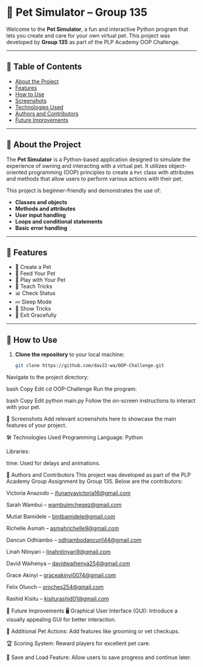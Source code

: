 # 🐾 Pet Simulator – Group 135

Welcome to the **Pet Simulator**, a fun and interactive Python program that lets you create and care for your own virtual pet. This project was developed by **Group 135** as part of the PLP Academy OOP Challenge.

---

## 📌 Table of Contents

- [About the Project](#-about-the-project)
- [Features](#-features)
- [How to Use](#-how-to-use)
- [Screenshots](#-screenshots)
- [Technologies Used](#-technologies-used)
- [Authors and Contributors](#-authors-and-contributors)
- [Future Improvements](#-future-improvements)

---

## 🐶 About the Project

The **Pet Simulator** is a Python-based application designed to simulate the experience of owning and interacting with a virtual pet. It utilizes object-oriented programming (OOP) principles to create a `Pet` class with attributes and methods that allow users to perform various actions with their pet.

This project is beginner-friendly and demonstrates the use of:

- **Classes and objects**
- **Methods and attributes**
- **User input handling**
- **Loops and conditional statements**
- **Basic error handling**

---

## 🌟 Features

- 🐾 Create a Pet  
- 🍖 Feed Your Pet  
- 🧸 Play with Your Pet  
- 🧠 Teach Tricks  
- 📊 Check Status  
- 💤 Sleep Mode  
- 🎩 Show Tricks  
- 🚪 Exit Gracefully  

---

## 🚀 How to Use

1. **Clone the repository** to your local machine:

   ```bash
   git clone https://github.com/dav22-wa/OOP-Challenge.git
Navigate to the project directory:

bash
Copy
Edit
cd OOP-Challenge
Run the program:

bash
Copy
Edit
python main.py
Follow the on-screen instructions to interact with your pet.

📸 Screenshots
Add relevant screenshots here to showcase the main features of your project.

🛠️ Technologies Used
Programming Language: Python

Libraries:

time: Used for delays and animations.

👥 Authors and Contributors
This project was developed as part of the PLP Academy Group Assignment by Group 135. Below are the contributors:

Victoria Anazodo – ifunanyavictoria16@gmail.com

Sarah Wambui – wambuimchegez@gmail.com

Mutiat Bamidele – bintbamidele@gmail.com

Richelle Asmah – asmahrichelle9@gmail.com

Dancun Odhiambo – odhiambodancun144@gmail.com

Linah Ntinyari – linahntinyari9@gmail.com

David Waihenya – davidwaihenya254@gmail.com

Grace Akinyi – graceakinyi0074@gmail.com

Felix Oluoch – oroches254@gmail.com

Rashid Kisitu – kisiturashid01@gmail.com

🔮 Future Improvements
🖥️ Graphical User Interface (GUI): Introduce a visually appealing GUI for better interaction.

🧼 Additional Pet Actions: Add features like grooming or vet checkups.

🏆 Scoring System: Reward players for excellent pet care.

💾 Save and Load Feature: Allow users to save progress and continue later.
